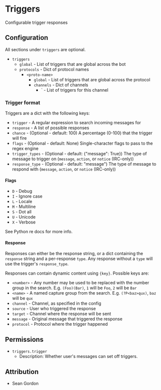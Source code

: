 Triggers
===========

Configurable trigger responses

## Configuration

All sections under `triggers` are optional.

* `triggers`
    * `global` - List of triggers that are global across the bot
    * `protocols` - Dict of protocol names
        * `<proto-name>`
            * `global` - List of triggers that are global across the protocol
            * `channels` - Dict of channels
                * `<channel-name> - List of triggers for this channel

### Trigger format

Triggers are a dict with the following keys:

* `trigger` - A regular expression to search incoming messages for
* `response` - A list of possible responses
* `chance` - (Optional - default: 100) A percentage (0-100) that the trigger will fire
* `flags` - (Optional - default: None) Single-character flags to pass to the regex engine
* `trigger_types` - (Optional - default: {"message": True}) The type of message to trigger on (`message`, `action`, or `notice` (IRC-only))
* `response_type` - (Optional - default: "message") The type of message to respond with (`message`, `action`, or `notice` (IRC-only))

#### Flags

* `D` - Debug
* `I` - Ignore case
* `L` - Locale
* `M` - Multiline
* `S` - Dot all
* `U` - Unicode
* `X` - Verbose

See Python re docs for more info.

#### Response

Responses can either be the response string, or a dict containing the `response`
string and a per-response `type`. Any response without a `type` will use the trigger's
`response_type`.

Responses can contain dynamic content using `{key}`. Possible keys are:

* `<number>` - Any number may be used to be replaced with the number group in the search. E.g. `(Foo)(Bar)`, `1` will be `Foo`, `2` will be `Bar`
* `<name>` - A named capture group from the search. E.g. `(?P<baz>qux)`, `baz` will be `qux`
* `channel` - Channel, as specified in the config
* `source` - User who triggered the response
* `target` - Channel where the response will be sent
* `message` - Original message that triggered the response
* `protocol` - Protocol where the trigger happened

## Permissions

* `triggers.trigger`
    * Description: Whether user's messages can set off triggers.

## Attribution

* Sean Gordon
